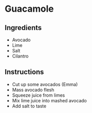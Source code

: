 # Guacamole
## Ingredients
* Avocado
* Lime
* Salt
* Cilantro
## Instructions
* Cut up some avocados (Emma)
* Mass avocado flesh
* Squeeze juice from limes
* Mix lime juice into mashed avocado
* Add salt to taste



